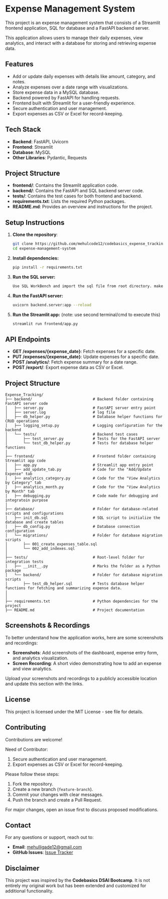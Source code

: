 

# Expense Management System


This project is an expense management system that consists of a Streamlit frontend application, SQL for database and a FastAPI backend server.

This application allows users to manage their daily expenses, view analytics, and interact with a database for storing and retrieving expense data.

## Features

- Add or update daily expenses with details like amount, category, and notes.
- Analyze expenses over a date range with visualizations.
- Store expense data in a MySQL database.
- Backend powered by FastAPI for handling requests.
- Frontend built with Streamlit for a user-friendly experience.
- Secure authentication and user management.
- Export expenses as CSV or Excel for record-keeping.

## Tech Stack

- **Backend**: FastAPI, Uvicorn
- **Frontend**: Streamlit
- **Database**: MySQL
- **Other Libraries**: Pydantic, Requests

## Project Structure

- **frontend/**: Contains the Streamlit application code.
- **backend/**: Contains the FastAPI and SQL backend server code.
- **tests/**: Contains the test cases for both frontend and backend.
- **requirements.txt**: Lists the required Python packages.
- **README.md**: Provides an overview and instructions for the project.

## Setup Instructions

1. **Clone the repository**:
   ```bash
   git clone https://github.com/mehulcode12/codebasics_expense_tracking_with_sqlServer_FastAPI_Logging_Streamlit_pyDantic.git
   cd expense-management-system
   ```
2. **Install dependencies:**   
   ```bash
   pip install -r requirements.txt
   ```
3. **Run the SQL server:**   
   ```bash
   Use SQL WorkBench and import the sql file from root directory. make sure you provide proper host and password(as per your system)
   ```
4. **Run the FastAPI server:**   
   ```bash
   uvicorn backend.server:app --reload
   ```
5. **Run the Streamlit app:** 
    (note: use second terminal/cmd to execute this)
   ```bash
   streamlit run frontend/app.py
   ```

## API Endpoints

- **GET /expenses/{expense_date}**: Fetch expenses for a specific date.
- **PUT /expenses/{expense_date}**: Update expenses for a specific date.
- **POST /analytics/**: Fetch expense summary for a date range.
- **POST /export/**: Export expense data as CSV or Excel.

## Project Structure

```
Expense_Tracking/
├── backend/                           # Backend folder containing FastAPI server code
│   ├── server.py                      # FastAPI server entry point
│   ├── server.log                     # log file
│   ├── db_helper.py                   # Database helper functions for CRUD operations
│   ├── logging_setup.py               # Logging configuration for the backend
│   └── tests/                         # Backend test cases
│       ├── test_server.py             # Tests for the FastAPI server
│       └── test_db_helper.py          # Tests for database helper functions
│
├── frontend/                          # Frontend folder containing Streamlit app code
│   ├── app.py                         # Streamlit app entry point
│   ├── add_update_tab.py              # Code for the "Add/Update Expense" tab
│   ├── analytics_category.py          # Code for the "View Analytics by Category" tab
│   ├── analytics_month.py             # Code for the "View Analytics by Month" tab
│   ├── debugging.py                   # Code made for debugging and integratoin purpose
│
├── database/                          # Folder for database-related scripts and configurations
│   ├── init_db.sql                    # SQL script to initialize the database and create tables
│   ├── db_config.py                   # Database connection configuration
│   └── migrations/                    # Folder for database migration scripts
│       ├── 001_create_expenses_table.sql
│       └── 002_add_indexes.sql
│
├── tests/                             # Root-level folder for integration tests
│   ├── __init__.py                    # Marks the folder as a Python package
│   └── backend/                       # Folder for database migration scripts
│       ├── test_db_helper.sql         # Tests database helper functions for fetching and summarizing expense data.
│
│
├── requirements.txt                   # Python dependencies for the project
├── README.md                          # Project documentation
```

## Screenshots & Recordings

To better understand how the application works, here are some screenshots and recordings:

- **Screenshots**: Add screenshots of the dashboard, expense entry form, and analytics visualization.
- **Screen Recording**: A short video demonstrating how to add an expense and view analytics.

Upload your screenshots and recordings to a publicly accessible location and update this section with the links.

## License

This project is licensed under the MIT License - see file for details.

## Contributing

Contributions are welcome! 

Need of Contributor:
1. Secure authentication and user management.
2. Export expenses as CSV or Excel for record-keeping.

Please follow these steps:
1. Fork the repository.
2. Create a new branch (`feature-branch`).
3. Commit your changes with clear messages.
4. Push the branch and create a Pull Request.

For major changes, open an issue first to discuss proposed modifications.

## Contact

For any questions or support, reach out to:

- **Email**: mehulligade12@gmail.com
- **GitHub Issues**: [Issue Tracker](https://github.com/mehulcode12/codebasics_expense_tracking_with_sqlServer_Logging_Streamlit_pyDantic_Streamlit/issues)

## Disclaimer

This project was inspired by the **Codebasics DSAI Bootcamp**. It is not entirely my original work but has been extended and customized for additional functionality.


